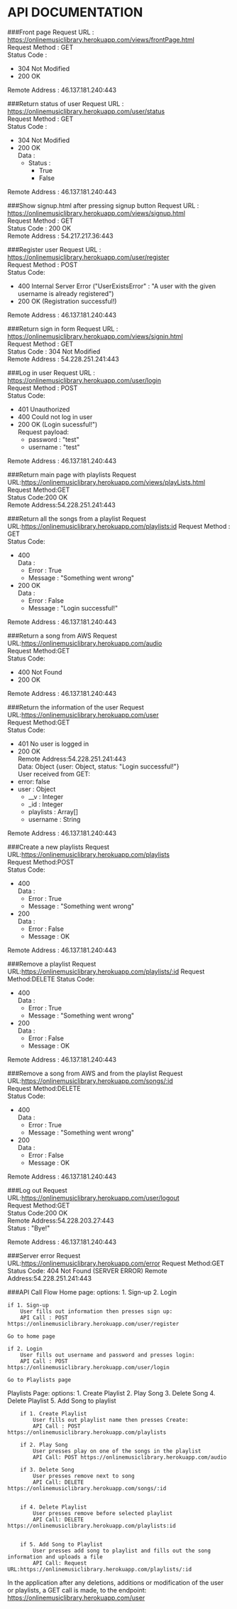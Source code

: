 # API DOCUMENTATION

###Front page
Request URL : https://onlinemusiclibrary.herokuapp.com/views/frontPage.html  
Request Method : GET  
Status Code : 
* 304 Not Modified  
* 200 OK  
  
Remote Address : 46.137.181.240:443  

###Return status of user
Request URL : https://onlinemusiclibrary.herokuapp.com/user/status  
Request Method : GET  
Status Code : 
* 304 Not Modified  
* 200 OK  
Data :
  - Status :
    - True
    - False  
    
Remote Address : 46.137.181.240:443  

###Show signup.html after pressing signup button
Request URL : https://onlinemusiclibrary.herokuapp.com/views/signup.html  
Request Method : GET  
Status Code : 200 OK  
Remote Address : 54.217.217.36:443  

###Register user
Request URL : https://onlinemusiclibrary.herokuapp.com/user/register  
Request Method : POST  
Status Code:  
* 400 Internal Server Error  ("UserExistsError" : "A user with the given username is already registered")
* 200 OK  (Registration successful!)
  
Remote Address : 46.137.181.240:443  

###Return sign in form
Request URL : https://onlinemusiclibrary.herokuapp.com/views/signin.html  
Request Method : GET  
Status Code : 304 Not Modified  
Remote Address : 54.228.251.241:443  

###Log in user
Request URL : https://onlinemusiclibrary.herokuapp.com/user/login  
Request Method : POST  
Status Code:  
* 401 Unauthorized  
* 400 Could not log in user
* 200 OK  (Login sucessful!")  
Request payload:  
  - password : "test"  
  - username : "test"  
  
Remote Address : 46.137.181.240:443  

###Return main page with playlists
Request URL:https://onlinemusiclibrary.herokuapp.com/views/playLists.html  
Request Method:GET  
Status Code:200 OK  
Remote Address:54.228.251.241:443  

###Return all the songs from a playlist
Request URL:https://onlinemusiclibrary.herokuapp.com/playlists:id
Request Method : GET  
Status Code:  
* 400  
  Data :
    - Error : True
    - Message : "Something went wrong"
* 200 OK  
  Data :
    - Error : False
    - Message : "Login successful!"
  
Remote Address : 46.137.181.240:443  

###Return a song from AWS
Request URL:https://onlinemusiclibrary.herokuapp.com/audio  
Request Method:GET  
Status Code:  
* 400 Not Found  
* 200 OK  
  
Remote Address : 46.137.181.240:443  

###Return the information of the user
Request URL:https://onlinemusiclibrary.herokuapp.com/user  
Request Method:GET  
Status Code:
* 401 No user is logged in
* 200 OK  
Remote Address:54.228.251.241:443  
Data:  Object {user: Object, status: "Login successful!"}  
User received from GET:  
* error: false  
* user : Object  
  - __v : Integer  
  - _id : Integer  
  - playlists : Array[]  
  - username : String  
  
Remote Address : 46.137.181.240:443  
  
###Create a new playlists
Request URL:https://onlinemusiclibrary.herokuapp.com/playlists  
Request Method:POST  
Status Code:  
* 400  
  Data :  
    - Error : True  
    - Message : "Something went wrong"  
* 200  
  Data :  
    - Error : False  
    - Message : OK  
  
Remote Address : 46.137.181.240:443  

###Remove a playlist
Request URL:https://onlinemusiclibrary.herokuapp.com/playlists/:id
Request Method:DELETE
Status Code:  
* 400  
  Data :  
    - Error : True  
    - Message : "Something went wrong"  
* 200  
  Data :  
    - Error : False  
    - Message : OK  
  
Remote Address : 46.137.181.240:443  

###Remove a song from AWS and from the playlist
Request URL:https://onlinemusiclibrary.herokuapp.com/songs/:id   
Request Method:DELETE  
Status Code:  
* 400  
  Data :  
    - Error : True  
    - Message : "Something went wrong"  
* 200  
  Data :  
    - Error : False  
    - Message : OK  
  
Remote Address : 46.137.181.240:443  

###Log out
Request URL:https://onlinemusiclibrary.herokuapp.com/user/logout  
Request Method:GET  
Status Code:200 OK  
Remote Address:54.228.203.27:443  
Status : "Bye!"  
  
Remote Address : 46.137.181.240:443  

###Server error
Request URL:https://onlinemusiclibrary.herokuapp.com/error
Request Method:GET  
Status Code: 404 Not Found (SERVER ERROR)
Remote Address:54.228.251.241:443 

###API Call Flow
Home page:
    options: 1. Sign-up
             2. Login

    if 1. Sign-up
        User fills out information then presses sign up:
        API Call : POST https://onlinemusiclibrary.herokuapp.com/user/register

    Go to home page

    if 2. Login
        User fills out username and password and presses login:
        API Call : POST https://onlinemusiclibrary.herokuapp.com/user/login

    Go to Playlists page


Playlists Page:
        options: 1. Create Playlist
                 2. Play Song
                 3. Delete Song
                 4. Delete Playlist
                 5. Add Song to playlist

        if 1. Create Playlist
            User fills out playlist name then presses Create:
            API Call : POST https://onlinemusiclibrary.herokuapp.com/playlists

        if 2. Play Song
            User presses play on one of the songs in the playlist
            API Call: POST https://onlinemusiclibrary.herokuapp.com/audio

        if 3. Delete Song
            User presses remove next to song
            API Call: DELETE https://onlinemusiclibrary.herokuapp.com/songs/:id


        if 4. Delete Playlist
            User presses remove before selected playlist
            API Call: DELETE https://onlinemusiclibrary.herokuapp.com/playlists:id


        if 5. Add Song to Playlist
            User presses add song to playlist and fills out the song information and uploads a file
            API Call: Request URL:https://onlinemusiclibrary.herokuapp.com/playlists/:id

In the application after any deletions, additions or modification of the user or playlists,
a GET call is made, to the endpoint: https://onlinemusiclibrary.herokuapp.com/user



